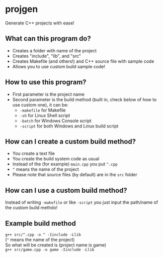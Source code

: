 # projgen
Generate C++ projects with ease!

## What can this program do?<br>
+ Creates a folder with name of the project<br>
+ Creates "include", "lib", and "src"<br>
+ Creates Makefile (and others!) and C++ source file with sample code<br>
+ Allows you to use custom build sample code!

## How to use this program?<br>
+ First parameter is the project name<br>
+ Second parameter is the build method (built in, check below of how to use custom one), it can be:<br>
  - `-makefile` for Makefile
  - `-sh` for Linux Shell script
  - `-batch` for Windows Console script
  - `-script` for both Windows and Linux build script

## How can I create a custom build method?<br>
+ You create a text file
+ You create the build system code as usual
+ Instead of the (for example) `main.cpp` you put `^.cpp`
+ `^` means the name of the project
+ Please note that source files (by default) are in the `src` folder

## How can I use a custom build method?<br>
Instead of writing `-makefile` or like `-script` you just input the path/name of the custom build methdo! <br>

## Example build method<br>
`g++ src/^.cpp -o ^ -Iinclude -Llib`<br>
(`^` means the name of the project)<br>
So what will be created is (project name is game)<br>
`g++ src/game.cpp -o game -Iinclude -Llib`<br>
